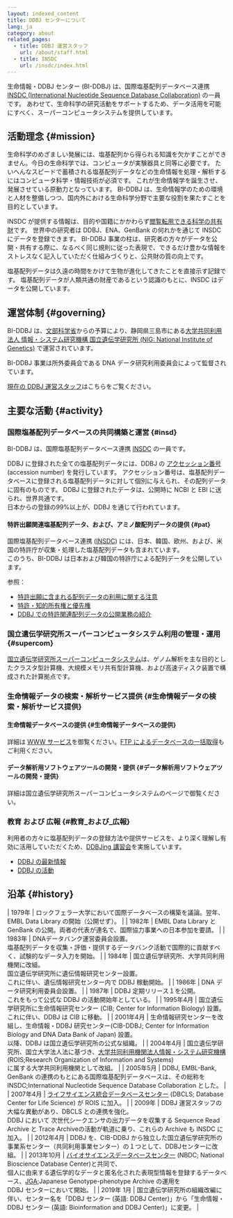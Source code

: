 ```yaml
---
layout: indexed_content
title: DDBJ センターについて
lang: ja
category: about
related_pages:
  - title: DDBJ 運営スタッフ
    url: /about/staff.html
  - title: INSDC
    url: /insdc/index.html
---
```


生命情報・DDBJ センター (BI-DDBJ) は、国際塩基配列データベース連携 [INSDC (International Nucleotide Sequence Database Collaboration)](/insdc/index.html) の一員です。
あわせて、生命科学の研究活動をサポートするため、データ活用を可能にすべく、スーパーコンピュータシステムを提供しています。

## 活動理念  {#mission}

生命科学のめざましい発展には、塩基配列から得られる知識を欠かすことができません。今日の生命科学では、コンピュータが実験器具と同等に必要です。
たいへんなスピードで蓄積される塩基配列データなどの生命情報を処理・解析するにはコンピュータ科学・情報技術が必須です。
これが生命情報学を誕生させ、発展させている原動力となっています。
BI-DDBJ は、生命情報学のための環境と人材を整備しつつ、国内外における生命科学分野で主要な役割を果たすことを目的としています。    

INSDC が提供する情報は、目的や国籍にかかわらず[閲覧転用できる科学の共有財](/policies.html#copyright)です。
世界中の研究者は DDBJ、ENA、GenBank の何れかを通じて INSDC にデータを登録できます。
BI-DDBJ 事業の柱は、研究者の方々がデータを公開・共有する際に、なるべく同じ規則に従った表現で、できるだけ豊かな情報をストレスなく記入していただく仕組みづくりと、公共財の質の向上です。    

塩基配列データは久遠の時間をかけて生物が進化してきたことを直接示す記録です。
塩基配列データが人類共通の財産であるという認識のもとに、INSDC はデータを公開しています。    

## 運営体制  {#governing}

BI-DDBJ は、[文部科学省](http://www.mext.go.jp/ )からの予算により、静岡県三島市にある[大学共同利用法人 情報・システム研究機構 国立遺伝学研究所 (NIG: National Institute of Genetics)](https://www.nig.ac.jp/) で運営されています。

BI-DDBJ 事業は所外委員会である DNA データ研究利用委員会によって監督されています。    

[現在の DDBJ 運営スタッフ](/about/staff.html)はこちらをご覧ください。


## 主要な活動  {#activity}

### 国際塩基配列データベースの共同構築と運営  {#insd}

BI-DDBJ は、国際塩基配列データベース連携 [INSDC](/insdc/index.html) の一員です。

DDBJ に登録された全ての塩基配列データには、DDBJ の
[アクセッション番号](/insdc/accessions.html) (accession number) を発行しています。
アクセッション番号は、塩基配列データベースに登録される塩基配列データに対して個別に与えられ、その配列データに固有のものです。
DDBJ に登録されたデータは、公開時に NCBI と EBI に送られ、世界共通です。  
日本からの登録の99%以上が、DDBJ を通じて行われています。    

#### 特許出願関連塩基配列データ、および、アミノ酸配列データの提供  {#pat}

国際塩基配列データベース連携 ([INSDC](/insdc/index.html)) には、日本、韓国、欧州、および、米国の特許庁が収集・処理した塩基配列データも含まれています。  
このうち、BI-DDBJ は日本および韓国の特許庁による配列データを公開しています。    

参照：
- [特許出願に含まれる配列データの利用に関する注意](/ddbj/patent-data.html)
- [特許・知的所有権と優先権](/policies.html#ownership)
- [DDBJ での特許関連配列データの公開業務の紹介](/activities/patent.html)

### 国立遺伝学研究所スーパーコンピュータシステム利用の管理・運用  {#supercom}

[国立遺伝学研究所スーパーコンピュータシステム](https://sc.ddbj.nig.ac.jp/)は、ゲノム解析を主な目的としたクラスタ型計算機、大規模メモリ共有型計算機、および高速ディスク装置で構成された計算拠点です。

### 生命情報データの検索・解析サービス提供  {#生命情報データの検索・解析サービス提供}

#### 生命情報データベースの提供  {#生命情報データベースの提供}

詳細は [WWW サービス](/services/index.html)を御覧ください。[FTP によるデータベースの一括取得](/services/index.html)もご利用ください。

#### データ解析用ソフトウェアツールの開発・提供  {#データ解析用ソフトウェアツールの開発・提供}

詳細は国立遺伝学研究所スーパーコンピュータシステムのページで御覧ください。

### 教育 および 広報  {#教育_および_広報}

利用者の方々に塩基配列データの登録方法や提供サービスを、より深く理解し有効に活用していただくため、[DDBJing 講習会](/activities/index.html)を実施しています。

- [DDBJ の最新情報](/news/ja)
- [DDBJ の活動](/activities/) 

## 沿革  {#history}

|  1979年  |  ロックフェラー大学において国際データベースの構築を議論。翌年、EMBL Data Library の開始（公開せず）。 |
|  1982年  |  EMBL Data Library と GenBank の公開。両者の代表が連名で、国際協力事業への日本参加を要請。  |
|  1983年  |  DNAデータバンク運営委員会設置。<br>塩基配列データを収集・評価・提供するデータバンク活動で国際的に貢献すべく、試験的なデータ入力を開始。  |
|  1984年  |  国立遺伝学研究所、大学共同利用機関に改組。<br>国立遺伝学研究所に遺伝情報研究センター設置。<br>これに伴い、遺伝情報研究センター内で DDBJ 稼動開始。  |
|  1986年  |  DNA データ研究利用委員会設置。  |
|  1987年  |  DDBJ 定期リリース１を公開。<br>これをもって公式な DDBJ の活動開始年としている。  |
|  1995年4月  |  国立遺伝学研究所に生命情報研究センター (CIB; Center for Information Biology) 設置。<br>これに伴い、DDBJ は CIB に移動。  |
|  2001年4月  |  生命情報研究センターを改組し、生命情報・DDBJ 研究センター(CIB-DDBJ; Center for Information<br>Biology and DNA Data Bank of Japan) 設置。<br>以降、DDBJ は国立遺伝学研究所の公式な組織。  |
|  2004年4月  |  国立遺伝学研究所、国立大学法人法に基づき、[大学共同利用機関法人情報・システム研究機構](http://www.rois.ac.jp/)(ROIS;Research Organization of Information and Systems) <br>に属する大学共同利用機関として改組。  |
|  2005年5月  |  DDBJ, EMBL-Bank, GenBank の連携のもとにある国際塩基配列データベースは、その総称を INSDC;International Nucleotide Sequence Database Collaboration とした。 |
|  2007年4月  |  [ライフサイエンス統合データベースセンター](http://dbcls.rois.ac.jp/) (DBCLS; Database Center for Life Science) が ROIS に加入。  |
|  2009年  |  DDBJ 運営スタッフの大幅な異動があり、DBCLS との連携を強化。<br>DDBJ において 次世代シークエンサの出力データを収集する Sequence Read Archive と Trace Archiveの活動が軌道に乗り、これらの Archive も INSDC に加入。  |
|  2012年4月  |  DDBJ を、CIB-DDBJ から独立した国立遺伝学研究所の事業系センター（共同利用事業センター）の１つとして、DDBJセンターに改組。  |
|  2013年10月  |  [バイオサイエンスデータベースセンター](https://biosciencedbc.jp/) (NBDC; National Bioscience Database Center)と共同で、<br>個人に由来する遺伝学的なデータと匿名化された表現型情報を登録するデータベース、[JGA](/jga/index.html);Japanese Genotype-phenotype Archive の運用を<br>DDBJ センターにおいて開始。   |
|  2019年 1月  |  国立遺伝学研究所の組織改編に伴い、センター名を「DDBJ センター (英語: DDBJ Center)」から「生命情報・DDBJ センター (英語: Bioinformation and DDBJ Center)」に変更。   |
